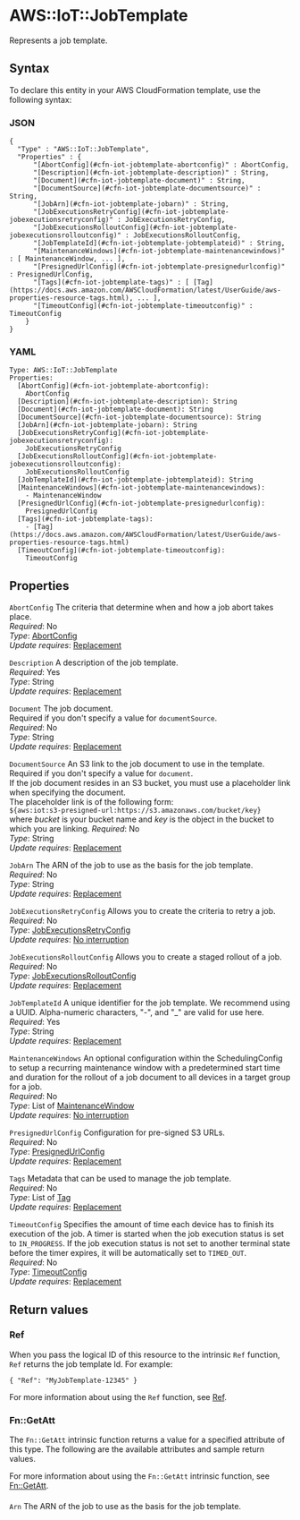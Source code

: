 # AWS::IoT::JobTemplate<a name="aws-resource-iot-jobtemplate"></a>

Represents a job template\.

## Syntax<a name="aws-resource-iot-jobtemplate-syntax"></a>

To declare this entity in your AWS CloudFormation template, use the following syntax:

### JSON<a name="aws-resource-iot-jobtemplate-syntax.json"></a>

```
{
  "Type" : "AWS::IoT::JobTemplate",
  "Properties" : {
      "[AbortConfig](#cfn-iot-jobtemplate-abortconfig)" : AbortConfig,
      "[Description](#cfn-iot-jobtemplate-description)" : String,
      "[Document](#cfn-iot-jobtemplate-document)" : String,
      "[DocumentSource](#cfn-iot-jobtemplate-documentsource)" : String,
      "[JobArn](#cfn-iot-jobtemplate-jobarn)" : String,
      "[JobExecutionsRetryConfig](#cfn-iot-jobtemplate-jobexecutionsretryconfig)" : JobExecutionsRetryConfig,
      "[JobExecutionsRolloutConfig](#cfn-iot-jobtemplate-jobexecutionsrolloutconfig)" : JobExecutionsRolloutConfig,
      "[JobTemplateId](#cfn-iot-jobtemplate-jobtemplateid)" : String,
      "[MaintenanceWindows](#cfn-iot-jobtemplate-maintenancewindows)" : [ MaintenanceWindow, ... ],
      "[PresignedUrlConfig](#cfn-iot-jobtemplate-presignedurlconfig)" : PresignedUrlConfig,
      "[Tags](#cfn-iot-jobtemplate-tags)" : [ [Tag](https://docs.aws.amazon.com/AWSCloudFormation/latest/UserGuide/aws-properties-resource-tags.html), ... ],
      "[TimeoutConfig](#cfn-iot-jobtemplate-timeoutconfig)" : TimeoutConfig
    }
}
```

### YAML<a name="aws-resource-iot-jobtemplate-syntax.yaml"></a>

```
Type: AWS::IoT::JobTemplate
Properties:
  [AbortConfig](#cfn-iot-jobtemplate-abortconfig):
    AbortConfig
  [Description](#cfn-iot-jobtemplate-description): String
  [Document](#cfn-iot-jobtemplate-document): String
  [DocumentSource](#cfn-iot-jobtemplate-documentsource): String
  [JobArn](#cfn-iot-jobtemplate-jobarn): String
  [JobExecutionsRetryConfig](#cfn-iot-jobtemplate-jobexecutionsretryconfig):
    JobExecutionsRetryConfig
  [JobExecutionsRolloutConfig](#cfn-iot-jobtemplate-jobexecutionsrolloutconfig):
    JobExecutionsRolloutConfig
  [JobTemplateId](#cfn-iot-jobtemplate-jobtemplateid): String
  [MaintenanceWindows](#cfn-iot-jobtemplate-maintenancewindows):
    - MaintenanceWindow
  [PresignedUrlConfig](#cfn-iot-jobtemplate-presignedurlconfig):
    PresignedUrlConfig
  [Tags](#cfn-iot-jobtemplate-tags):
    - [Tag](https://docs.aws.amazon.com/AWSCloudFormation/latest/UserGuide/aws-properties-resource-tags.html)
  [TimeoutConfig](#cfn-iot-jobtemplate-timeoutconfig):
    TimeoutConfig
```

## Properties<a name="aws-resource-iot-jobtemplate-properties"></a>

`AbortConfig` <a name="cfn-iot-jobtemplate-abortconfig"></a>
The criteria that determine when and how a job abort takes place\.  
_Required_: No  
_Type_: [AbortConfig](aws-properties-iot-jobtemplate-abortconfig.md)  
_Update requires_: [Replacement](https://docs.aws.amazon.com/AWSCloudFormation/latest/UserGuide/using-cfn-updating-stacks-update-behaviors.html#update-replacement)

`Description` <a name="cfn-iot-jobtemplate-description"></a>
A description of the job template\.  
_Required_: Yes  
_Type_: String  
_Update requires_: [Replacement](https://docs.aws.amazon.com/AWSCloudFormation/latest/UserGuide/using-cfn-updating-stacks-update-behaviors.html#update-replacement)

`Document` <a name="cfn-iot-jobtemplate-document"></a>
The job document\.  
Required if you don't specify a value for `documentSource`\.  
_Required_: No  
_Type_: String  
_Update requires_: [Replacement](https://docs.aws.amazon.com/AWSCloudFormation/latest/UserGuide/using-cfn-updating-stacks-update-behaviors.html#update-replacement)

`DocumentSource` <a name="cfn-iot-jobtemplate-documentsource"></a>
An S3 link to the job document to use in the template\. Required if you don't specify a value for `document`\.  
If the job document resides in an S3 bucket, you must use a placeholder link when specifying the document\.  
The placeholder link is of the following form:  
 `${aws:iot:s3-presigned-url:https://s3.amazonaws.com/bucket/key}`  
where _bucket_ is your bucket name and _key_ is the object in the bucket to which you are linking\.
_Required_: No  
_Type_: String  
_Update requires_: [Replacement](https://docs.aws.amazon.com/AWSCloudFormation/latest/UserGuide/using-cfn-updating-stacks-update-behaviors.html#update-replacement)

`JobArn` <a name="cfn-iot-jobtemplate-jobarn"></a>
The ARN of the job to use as the basis for the job template\.  
_Required_: No  
_Type_: String  
_Update requires_: [Replacement](https://docs.aws.amazon.com/AWSCloudFormation/latest/UserGuide/using-cfn-updating-stacks-update-behaviors.html#update-replacement)

`JobExecutionsRetryConfig` <a name="cfn-iot-jobtemplate-jobexecutionsretryconfig"></a>
Allows you to create the criteria to retry a job\.  
_Required_: No  
_Type_: [JobExecutionsRetryConfig](aws-properties-iot-jobtemplate-jobexecutionsretryconfig.md)  
_Update requires_: [No interruption](https://docs.aws.amazon.com/AWSCloudFormation/latest/UserGuide/using-cfn-updating-stacks-update-behaviors.html#update-no-interrupt)

`JobExecutionsRolloutConfig` <a name="cfn-iot-jobtemplate-jobexecutionsrolloutconfig"></a>
Allows you to create a staged rollout of a job\.  
_Required_: No  
_Type_: [JobExecutionsRolloutConfig](aws-properties-iot-jobtemplate-jobexecutionsrolloutconfig.md)  
_Update requires_: [Replacement](https://docs.aws.amazon.com/AWSCloudFormation/latest/UserGuide/using-cfn-updating-stacks-update-behaviors.html#update-replacement)

`JobTemplateId` <a name="cfn-iot-jobtemplate-jobtemplateid"></a>
A unique identifier for the job template\. We recommend using a UUID\. Alpha\-numeric characters, "\-", and "\_" are valid for use here\.  
_Required_: Yes  
_Type_: String  
_Update requires_: [Replacement](https://docs.aws.amazon.com/AWSCloudFormation/latest/UserGuide/using-cfn-updating-stacks-update-behaviors.html#update-replacement)

`MaintenanceWindows` <a name="cfn-iot-jobtemplate-maintenancewindows"></a>
An optional configuration within the SchedulingConfig to setup a recurring maintenance window with a predetermined start time and duration for the rollout of a job document to all devices in a target group for a job\.  
_Required_: No  
_Type_: List of [MaintenanceWindow](aws-properties-iot-jobtemplate-maintenancewindow.md)  
_Update requires_: [No interruption](https://docs.aws.amazon.com/AWSCloudFormation/latest/UserGuide/using-cfn-updating-stacks-update-behaviors.html#update-no-interrupt)

`PresignedUrlConfig` <a name="cfn-iot-jobtemplate-presignedurlconfig"></a>
Configuration for pre\-signed S3 URLs\.  
_Required_: No  
_Type_: [PresignedUrlConfig](aws-properties-iot-jobtemplate-presignedurlconfig.md)  
_Update requires_: [Replacement](https://docs.aws.amazon.com/AWSCloudFormation/latest/UserGuide/using-cfn-updating-stacks-update-behaviors.html#update-replacement)

`Tags` <a name="cfn-iot-jobtemplate-tags"></a>
Metadata that can be used to manage the job template\.  
_Required_: No  
_Type_: List of [Tag](https://docs.aws.amazon.com/AWSCloudFormation/latest/UserGuide/aws-properties-resource-tags.html)  
_Update requires_: [Replacement](https://docs.aws.amazon.com/AWSCloudFormation/latest/UserGuide/using-cfn-updating-stacks-update-behaviors.html#update-replacement)

`TimeoutConfig` <a name="cfn-iot-jobtemplate-timeoutconfig"></a>
Specifies the amount of time each device has to finish its execution of the job\. A timer is started when the job execution status is set to `IN_PROGRESS`\. If the job execution status is not set to another terminal state before the timer expires, it will be automatically set to `TIMED_OUT`\.  
_Required_: No  
_Type_: [TimeoutConfig](aws-properties-iot-jobtemplate-timeoutconfig.md)  
_Update requires_: [Replacement](https://docs.aws.amazon.com/AWSCloudFormation/latest/UserGuide/using-cfn-updating-stacks-update-behaviors.html#update-replacement)

## Return values<a name="aws-resource-iot-jobtemplate-return-values"></a>

### Ref<a name="aws-resource-iot-jobtemplate-return-values-ref"></a>

When you pass the logical ID of this resource to the intrinsic `Ref` function, `Ref` returns the job template Id\. For example:

`{ "Ref": "MyJobTemplate-12345" }`

For more information about using the `Ref` function, see [Ref](https://docs.aws.amazon.com/AWSCloudFormation/latest/UserGuide/intrinsic-function-reference-ref.html)\.

### Fn::GetAtt<a name="aws-resource-iot-jobtemplate-return-values-fn--getatt"></a>

The `Fn::GetAtt` intrinsic function returns a value for a specified attribute of this type\. The following are the available attributes and sample return values\.

For more information about using the `Fn::GetAtt` intrinsic function, see [Fn::GetAtt](https://docs.aws.amazon.com/AWSCloudFormation/latest/UserGuide/intrinsic-function-reference-getatt.html)\.

#### <a name="aws-resource-iot-jobtemplate-return-values-fn--getatt-fn--getatt"></a>

`Arn` <a name="Arn-fn::getatt"></a>
The ARN of the job to use as the basis for the job template\.
